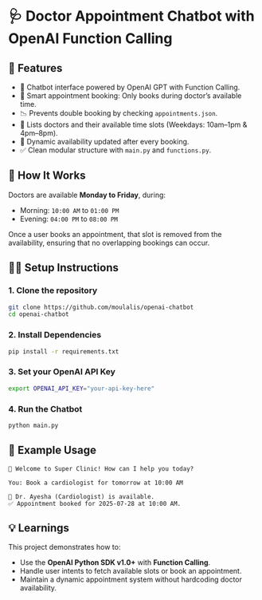 
# 🩺 Doctor Appointment Chatbot with OpenAI Function Calling

## 📌 Features

- 🤖 Chatbot interface powered by OpenAI GPT with Function Calling.
- 📅 Smart appointment booking: Only books during doctor’s available time.
- 📉 Prevents double booking by checking `appointments.json`.
- 📖 Lists doctors and their available time slots (Weekdays: 10am–1pm & 4pm–8pm).
- 🔁 Dynamic availability updated after every booking.
- ✅ Clean modular structure with `main.py` and `functions.py`.

## 🧠 How It Works

Doctors are available **Monday to Friday**, during:
- Morning: `10:00 AM` to `01:00 PM`
- Evening: `04:00 PM` to `08:00 PM`

Once a user books an appointment, that slot is removed from the availability, ensuring that no overlapping bookings can occur.

## 🧑‍💻 Setup Instructions

### 1. Clone the repository

```bash
git clone https://github.com/moulalis/openai-chatbot
cd openai-chatbot
```

### 2. Install Dependencies

```bash
pip install -r requirements.txt
```

### 3. Set your OpenAI API Key

```bash
export OPENAI_API_KEY="your-api-key-here"
```

### 4. Run the Chatbot

```bash
python main.py
```

## 📝 Example Usage

```
🤖 Welcome to Super Clinic! How can I help you today?

You: Book a cardiologist for tomorrow at 10:00 AM

🤖 Dr. Ayesha (Cardiologist) is available.
✅ Appointment booked for 2025-07-28 at 10:00 AM.
```


## 💡 Learnings

This project demonstrates how to:
- Use the **OpenAI Python SDK v1.0+** with **Function Calling**.
- Handle user intents to fetch available slots or book an appointment.
- Maintain a dynamic appointment system without hardcoding doctor availability.
